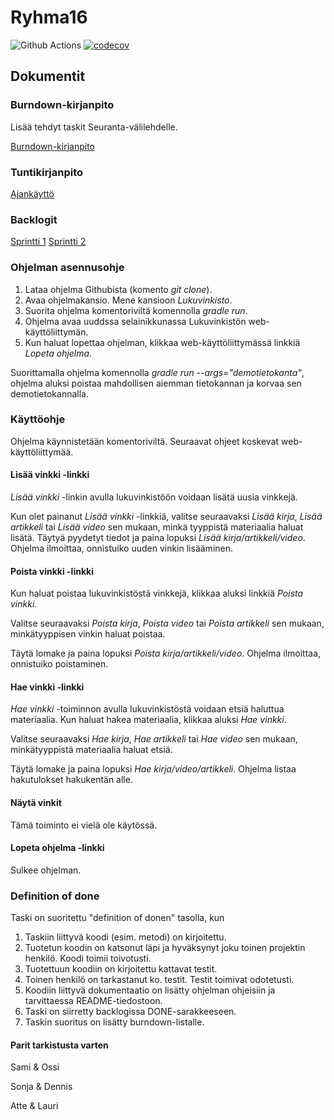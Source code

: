 # Ryhma16
![Github Actions](https://github.com/vuorenkoski/ryhma16/workflows/Automaattitesti/badge.svg)
[![codecov](https://codecov.io/gh/vuorenkoski/ryhma16/branch/main/graph/badge.svg?token=N8XK23PROJ)](https://codecov.io/gh/vuorenkoski/ryhma16)

## Dokumentit

### Burndown-kirjanpito
Lisää tehdyt taskit Seuranta-välilehdelle.

[Burndown-kirjanpito](https://docs.google.com/spreadsheets/d/1F7UD5SX0QfkrZj2iQEsYmjWsCflqhhSRyLpn6-PuG4c/edit#gid=0)

### Tuntikirjanpito
[Ajankäyttö](https://github.com/vuorenkoski/ryhma16/blob/main/Dokumentaatio/Ajankaytto.md)

### Backlogit

[Sprintti 1](https://github.com/vuorenkoski/ryhma16/projects/2)
[Sprintti 2](https://github.com/vuorenkoski/ryhma16/projects/3)

### Ohjelman asennusohje

1. Lataa ohjelma Githubista (komento *git clone*).
2. Avaa ohjelmakansio. Mene kansioon *Lukuvinkisto*.
3. Suorita ohjelma komentoriviltä komennolla *gradle run*.
4. Ohjelma avaa uuddssa selainikkunassa Lukuvinkistön web-käyttöliittymän.
5. Kun haluat lopettaa ohjelman, klikkaa web-käyttöliittymässä linkkiä *Lopeta ohjelma*.

Suorittamalla ohjelma komennolla *gradle run \-\-args="demotietokanta"*, ohjelma aluksi poistaa mahdollisen aiemman tietokannan ja korvaa sen demotietokannalla.

### Käyttöohje

Ohjelma käynnistetään komentoriviltä. Seuraavat ohjeet koskevat web-käyttöliittymää.

#### Lisää vinkki -linkki

*Lisää vinkki* -linkin avulla lukuvinkistöön voidaan lisätä uusia vinkkejä.

Kun olet painanut *Lisää vinkki* -linkkiä, valitse seuraavaksi *Lisää kirja*, *Lisää artikkeli* tai *Lisää video* sen mukaan, minkä tyyppistä materiaalia haluat lisätä. Täytyä pyydetyt tiedot ja paina lopuksi *Lisää kirja/artikkeli/video*. Ohjelma ilmoittaa, onnistuiko uuden vinkin lisääminen.

#### Poista vinkki -linkki

Kun haluat poistaa lukuvinkistöstä vinkkejä, klikkaa aluksi linkkiä *Poista vinkki*.

Valitse seuraavaksi *Poista kirja*, *Poista video* tai *Poista artikkeli* sen mukaan, minkätyyppisen vinkin haluat poistaa.

Täytä lomake ja paina lopuksi *Poista kirja/artikkeli/video*. Ohjelma ilmoittaa, onnistuiko poistaminen.

#### Hae vinkki -linkki

*Hae vinkki* -toiminnon avulla lukuvinkistöstä voidaan etsiä haluttua materiaalia. Kun haluat hakea materiaalia, klikkaa aluksi *Hae vinkki*.

Valitse seuraavaksi *Hae kirja*, *Hae artikkeli* tai *Hae video* sen mukaan, minkätyyppistä materiaalia haluat etsiä.

Täytä lomake ja paina lopuksi *Hae kirja/video/artikkeli*. Ohjelma listaa hakutulokset hakukentän alle.

#### Näytä vinkit

Tämä toiminto ei vielä ole käytössä.

#### Lopeta ohjelma -linkki

Sulkee ohjelman.


### Definition of done

Taski on suoritettu "definition of donen" tasolla, kun
1. Taskiin liittyvä koodi (esim. metodi) on kirjoitettu.
2. Tuotetun koodin on katsonut läpi ja hyväksynyt joku toinen projektin henkilö. Koodi toimii toivotusti.
3. Tuotettuun koodiin on kirjoitettu kattavat testit.
4. Toinen henkilö on tarkastanut ko. testit. Testit toimivat odotetusti.
5. Koodiin liittyvä dokumentaatio on lisätty  ohjelman ohjeisiin ja tarvittaessa README-tiedostoon.
6. Taski on siirretty backlogissa DONE-sarakkeeseen.
7. Taskin suoritus on lisätty burndown-listalle.

#### Parit tarkistusta varten

Sami & Ossi

Sonja & Dennis

Atte & Lauri
